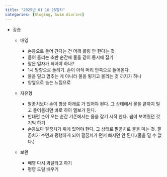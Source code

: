 ```yaml
---
title: "2025년 01 16 25일차"
categories: [Bloging, Swim diaries]
---
```


- 강습
  - 배영
    - 손등으로 들어 간다는 건 어깨 롤링 안 한다는 것
    - 들어 올리는 초반 순간에 물을 같이 동시에 잡기
    - 팔은 일자가 되어야 하나?
    - 1시 방향으로 돌리기. 손이 아직 머리 안쪽으로 들어온다.
    - 물을 밀고 멈추는 게 아니라 물을 튕기고 올리는 것 까지가 하나
    - 양옆으로 눕는 느낌으로
  - 자유형
    - 팔꿈치보다 손이 항상 아래로 가 있어야 된다. 그 상태에서 물을 끝까지 밀고 들어올리면 바로 하이 엘보가 된다.
    - 반대편 손이 오는 순간 기존에서는 물을 잡기 시작 한다. 쌤이 보여줬던 것 기억 하기
    - 손등보다 팔꿈치가 위에 있어야 한다. 그 상태로 팔꿈치로 물을 미는 것. 팔꿈치가 수면과 평행하게 되어 팔꿈치가 먼저 빠지면 안 된다.(물을 밀 수 없다.)

  - 보완 
    - 배영 다시 봐달라고 하기 
    - 평영 드릴 배우기

